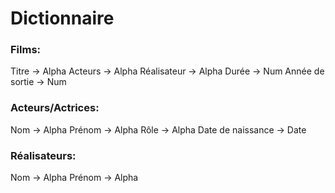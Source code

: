 # Dictionnaire


### Films:

Titre -> Alpha
Acteurs -> Alpha
Réalisateur -> Alpha
Durée -> Num
Année de sortie -> Num

### Acteurs/Actrices:

Nom -> Alpha
Prénom -> Alpha
Rôle -> Alpha
Date de naissance -> Date

### Réalisateurs:

Nom -> Alpha
Prénom -> Alpha